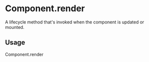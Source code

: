 # Component.render

A lifecycle method that's invoked when the component is updated or mounted. 

## Usage

Component.render